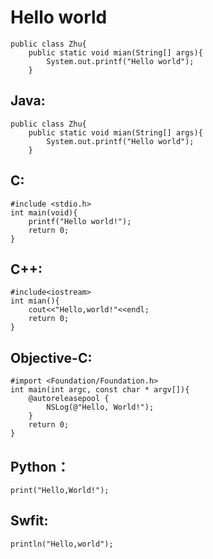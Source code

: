 # Hello world

    public class Zhu{
        public static void mian(String[] args){
            System.out.printf("Hello world");
        }


<!-- create time: 2014-08-19 01:50:21  -->

Java:
-----

    public class Zhu{
        public static void mian(String[] args){
            System.out.printf("Hello world");
        }

   
C:
-----
    #include <stdio.h>
    int main(void){
        printf("Hello world!");
        return 0;
    }
    
    
C++:
-------
    #include<iostream>
    int mian(){
        cout<<"Hello,world!"<<endl;
        return 0;
    }
    
Objective-C:
-------------------------------------
    #import <Foundation/Foundation.h>
    int main(int argc, const char * argv[]){
        @autoreleasepool {
            NSLog(@"Hello, World!");
        }
        return 0;
    }
    
Python：
-------------------------
    print("Hello,World!");
    
Swfit:
---------
    println("Hello,world");
